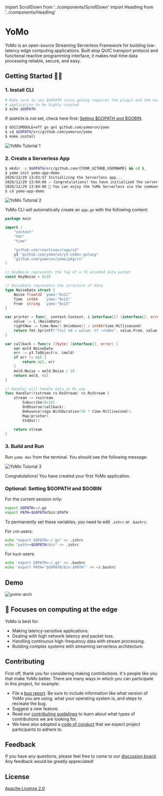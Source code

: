 import ScrollDown from '../components/ScrollDown'
import HeadImg from '../components/HeadImg'

# YoMo

YoMo is an open-source Streaming Serverless Framework for building low-latency edge computing applications. Built atop QUIC transport protocol and functional reactive programming interface, it makes real-time data processing reliable, secure, and easy.

<HeadImg></HeadImg>

<div className='plate violet'>

## Getting Started 👨‍💻

### 1. Install CLI

```bash
# Make sure to use $GOPATH since golang requires the plugin and the main
# application to be highly coupled
$ echo $GOPATH
```

If `$GOPATH` is not set, check here first: [Setting $GOPATH and $GOBIN](#optional-set-gopath-and-gobin).

```bash
$ GO111MODULE=off go get github.com/yomorun/yomo
$ cd $GOPATH/src/github.com/yomorun/yomo
$ make install
```

![YoMo Tutorial 1](/tutorial-1.png)

### 2. Create a Serverless App

```bash
$ mkdir -p $GOPATH/src/github.com/{YOUR_GITHUB_USERNAME} && cd $_
$ yomo init yomo-app-demo
2020/12/29 13:03:57 Initializing the Serverless app...
2020/12/29 13:04:00 ✅ Congratulations! You have initialized the serverless app successfully.
2020/12/29 13:04:00 🎉 You can enjoy the YoMo Serverless via the command: yomo dev
$ cd yomo-app-demo
```

![YoMo Tutorial 2](/tutorial-2.png)

YoMo CLI will automatically create an `app.go` with the following content:

```go
package main

import (
	"context"
	"fmt"
	"time"

	"github.com/reactivex/rxgo/v2"
	y3 "github.com/yomorun/y3-codec-golang"
	"github.com/yomorun/yomo/pkg/rx"
)

// KeyNoise represents the Tag of a Y3 encoded data packet
const KeyNoise = 0x10

// NoiseData represents the structure of data
type NoiseData struct {
	Noise float32 `yomo:"0x11"`
	Time  int64   `yomo:"0x12"`
	From  string  `yomo:"0x13"`
}

var printer = func(_ context.Context, i interface{}) (interface{}, error) {
	value := i.(NoiseData)
	rightNow := time.Now().UnixNano() / int64(time.Millisecond)
	return fmt.Sprintf("[%s] %d > value: %f ⚡️=%dms", value.From, value.Time, value.Noise, rightNow-value.Time), nil
}

var callback = func(v []byte) (interface{}, error) {
	var mold NoiseData
	err := y3.ToObject(v, &mold)
	if err != nil {
		return nil, err
	}
	mold.Noise = mold.Noise / 10
	return mold, nil
}

// Handler will handle data in Rx way
func Handler(rxstream rx.RxStream) rx.RxStream {
	stream := rxstream.
		Subscribe(0x10).
		OnObserve(callback).
		Debounce(rxgo.WithDuration(50 * time.Millisecond)).
		Map(printer).
		StdOut()

	return stream
}
```

### 3. Build and Run

Run `yomo dev` from the terminal. You should see the following message:

![YoMo Tutorial 3](/tutorial-3.png)

Congratulations! You have created your first YoMo application.

### Optional: Setting $GOPATH and $GOBIN

For the current session only:

```bash
export GOPATH=~/.go
export PATH=$GOPATH/bin:$PATH
```

To permanently set these variables, you need to edit `.zshrc` or `.bashrc`:

For `zsh` users:

```bash
echo "export GOPATH=~/.go" >> .zshrc
echo "path+=$GOPATH/bin" >> .zshrc
```

For `bash` users:

```bash
echo 'export GOPATH=~/.go' >> .bashrc
echo 'export PATH="$GOPATH/bin:$PATH"' >> ~/.bashrc
```

<ScrollDown content="Scroll down to learn more"></ScrollDown>

</div>

<div id="tip1" className="cut_line"></div>

<div className='plate blue'>

## Demo

![yomo-arch](https://yomo.run/yomo-arch-v0.7.png)

</div>

<div id="tip1" className="cut_line"></div>

<div className='plate blue'>

## 🎯 Focuses on computing at the edge

YoMo is best for:

- Making latency-sensitive applications.
- Dealing with high network latency and packet loss.
- Handling continuous high-frequency data with stream processing.
- Building complex systems with streaming serverless architecture.

</div>

<div id="tip1" className="cut_line"></div>

<div className='plate violet'>

## Contributing

First off, thank you for considering making contributions. It's people like you that make YoMo better. There are many ways in which you can participate in this project, for example:

- File a [bug report](https://github.com/yomorun/yomo/issues/new?assignees=&labels=bug&template=bug_report.md&title=%5BBUG%5D). Be sure to include information like what version of YoMo you are using, what your operating system is, and steps to recreate the bug.
- Suggest a new feature.
- Read our [contributing guidelines](https://github.com/yomorun/yomo/blob/master/CONTRIBUTING.md) to learn about what types of contributions we are looking for.
- We have also adopted a [code of conduct](https://github.com/yomorun/yomo/blob/master/CODE_OF_CONDUCT.md) that we expect project participants to adhere to.

</div>

<div id="tip1" className="cut_line"></div>

<div className='plate blue'>

## Feedback

If you have any questions, please feel free to come to our [discussion board](https://github.com/yomorun/yomo/discussions). Any feedback would be greatly appreciated!

</div>

<div id="tip1" className="cut_line"></div>

<div className='plate violet'>

## License

[Apache License 2.0](http://www.apache.org/licenses/LICENSE-2.0.html)

</div>
